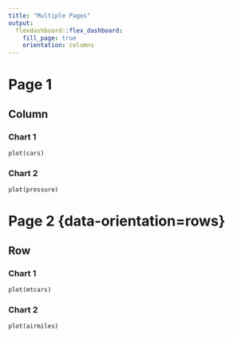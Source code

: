 ```yaml
---
title: "Multiple Pages"
output: 
  flexdashboard::flex_dashboard:
    fill_page: true
    orientation: columns
---
```


Page 1
=====================================  
    
Column
-------------------------------------
    
### Chart 1
    
```{r, fig.width = 10, fig.height=5}
plot(cars)
```
    
### Chart 2

```{r, fig.width = 10, fig.height=5}
plot(pressure)
```
   
Page 2 {data-orientation=rows}
=====================================     
   
Row
-------------------------------------
    
### Chart 1
    
```{r, fig.width=5, fig.height=10}
plot(mtcars)
```
    
### Chart 2

```{r, fig.width=5, fig.height=10}
plot(airmiles)
```
